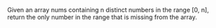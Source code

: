 Given an array nums containing n distinct numbers in the range [0, n], return the only number in the range that is missing from the array.
